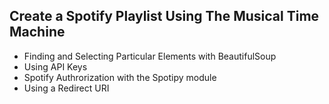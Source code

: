 ## Create a Spotify Playlist Using The Musical Time Machine

- Finding and Selecting Particular Elements with BeautifulSoup
- Using API Keys
- Spotify Authrorization with the Spotipy module
- Using a Redirect URI
